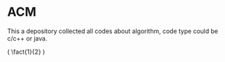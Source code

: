 ACM
===

This a depository collected all codes about algorithm, code type could be c/c++ or java.

\( \fact{1}{2}  \)
